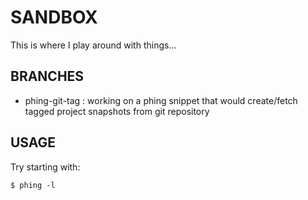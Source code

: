 SANDBOX
=======

This is where I play around with things...

BRANCHES
--------

* phing-git-tag : working on a phing snippet that would create/fetch tagged project snapshots from git repository


USAGE
-----

Try starting with:

```
$ phing -l
```
